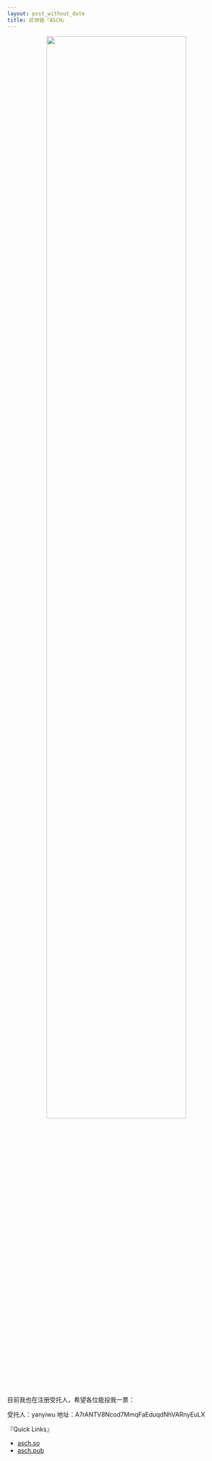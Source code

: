 ```yaml
---
layout: post_without_date
title: 区块链『ASCH』
---
```


<center>
<img src="http://images.yanyiwu.com/xas.jpg" class="photo", style="width:80%"></img>  
</center>  


目前我也在注册受托人，希望各位能投我一票：

受托人：yanyiwu
地址：A7rANTV8Ncod7MmqFaEduqdNhVARnyEuLX  

『Quick Links』

+ [asch.so](https://www.asch.so/)
+ [asch.pub](http://asch.pub/)
